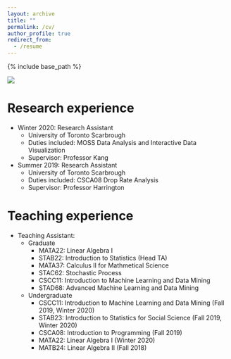```yaml
---
layout: archive
title: ""
permalink: /cv/
author_profile: true
redirect_from:
  - /resume
---
```


{% include base_path %}

![](https://superp0tat0.github.io/files/re1.jpg)

Research experience
======
* Winter 2020: Research Assistant
  * University of Toronto Scarbrough
  * Duties included: MOSS Data Analysis and Interactive Data Visualization
  * Supervisor: Professor Kang
* Summer 2019: Research Assistant
  * University of Toronto Scarbrough
  * Duties included: CSCA08 Drop Rate Analysis
  * Supervisor: Professor Harrington

Teaching experience
======
* Teaching Assistant:
  * Graduate
    * MATA22: Linear Algebra I
    * STAB22: Introduction to Statistics (Head TA)
    * MATA37: Calculus II for Mathmetical Science
    * STAC62: Stochastic Process
    * CSCC11: Introduction to Machine Learning and Data Mining
    * STAD68: Advanced Machine Learning and Data Mining
  * Undergraduate
    * CSCC11: Introduction to Machine Learning and Data Mining (Fall 2019, Winter 2020)
    * STAB23: Introduction to Statistics for Social Science (Fall 2019, Winter 2020)
    * CSCA08: Introduction to Programming (Fall 2019)
    * MATA22: Linear Algebra I (Winter 2020)
    * MATB24: Linear Algebra II (Fall 2018)
